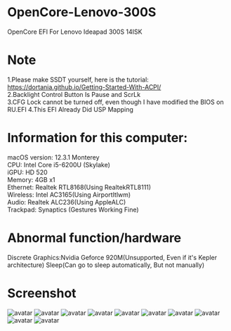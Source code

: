 # OpenCore-Lenovo-300S
OpenCore EFI For Lenovo Ideapad 300S 14ISK
# Note
1.Please make SSDT yourself, here is the tutorial:\
https://dortania.github.io/Getting-Started-With-ACPI/ \
2.Backlight Control Button Is Pause and ScrLk\
3.CFG Lock cannot be turned off, even though I have modified the BIOS on RU.EFI
4.This EFI Already Did USP Mapping
# Information for this computer:
macOS version: 12.3.1 Monterey\
CPU: Intel Core i5-6200U (Skylake)\
iGPU: HD 520\
Memory: 4GB x1\
Ethernet: Realtek RTL8168(Using RealtekRTL8111)\
Wireless: Intel AC3165(Using AirportItlwm)\
Audio: Realtek ALC236(Using AppleALC)\
Trackpad: Synaptics (Gestures Working Fine)
# Abnormal function/hardware
Discrete Graphics:Nvidia Geforce 920M(Unsupported, Even if it's Kepler architecture)
Sleep(Can go to sleep automatically, But not manually)
# Screenshot
![avatar](https://imgur.com/HrvVai3)
![avatar](https://imgur.com/NsdD8FF)
![avatar](https://imgur.com/cKwBOI9)
![avatar](https://imgur.com/OGG5qHF)
![avatar](https://imgur.com/eg8JFdk)
![avatar](https://imgur.com/DR2a9gm)
![avatar](https://imgur.com/Gf6uXYc)
![avatar](https://imgur.com/uL0CGEM)
![avatar](https://imgur.com/K5KrlFF)
![avatar](https://imgur.com/nws66It)

